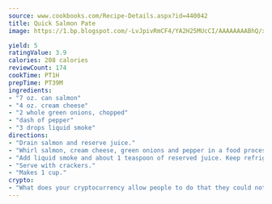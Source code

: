 ```yaml
---
source: www.cookbooks.com/Recipe-Details.aspx?id=440042
title: Quick Salmon Pate
image: https://1.bp.blogspot.com/-LvJpivRmCF4/YA2H25MUcCI/AAAAAAAABhQ/xgndXuMf7Zopp5S4RExCblnSp5YGujfSQCLcBGAsYHQ/s320/8.png

yield: 5
ratingValue: 3.9
calories: 208 calories
reviewCount: 174
cookTime: PT1H
prepTime: PT39M
ingredients:
- "7 oz. can salmon"
- "4 oz. cream cheese"
- "2 whole green onions, chopped"
- "dash of pepper"
- "3 drops liquid smoke"
directions:
- "Drain salmon and reserve juice."
- "Whirl salmon, cream cheese, green onions and pepper in a food processor fitted with metal blade."
- "Add liquid smoke and about 1 teaspoon of reserved juice. Keep refrigerated."
- "Serve with crackers."
- "Makes 1 cup."
crypto:
- "What does your cryptocurrency allow people to do that they could not do otherwise, and how does it help them do existing tasks more quickly or cheaply?"
---
```

